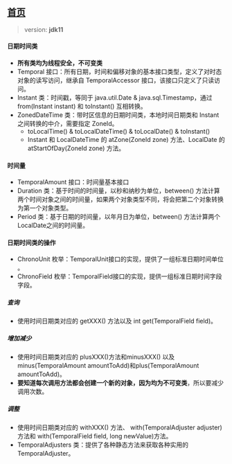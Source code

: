 ## [首页](https://kingkh1995.github.io/blog/)
> version: **jdk11**

#### 日期时间类
- **所有类均为线程安全，不可变类**
- Temporal 接口：所有日期，时间和偏移对象的基本接口类型，定义了对时态对象的读写访问，继承自 TemporalAccessor 接口，该接口只定义了只读访问。
- Instant 类：时间戳，等同于 java.util.Date & java.sql.Timestamp，通过 from(Instant instant) 和 toInstant() 互相转换。
- ZonedDateTime 类：带时区信息的日期时间类，本地时间日期类和 Instant 之间转换的中介，需要指定 ZoneId。
  - toLocalTime() & toLocalDateTime() & toLocalDate() & toInstant()
  - Instant 和 LocalDateTime 的 atZone(ZoneId zone) 方法、LocalDate 的 atStartOfDay(ZoneId zone) 方法。

#### 时间量
- TemporalAmount 接口：时间量基本接口
- Duration 类：基于时间的时间量，以秒和纳秒为单位，between() 方法计算两个时间对象之间的时间量，如果两个对象类型不同，将会把第二个对象转换为第一个对象类型。
- Period 类：基于日期的时间量，以年月日为单位，between() 方法计算两个LocalDate之间的时间量。

#### 日期时间类的操作
- ChronoUnit 枚举：TemporalUnit接口的实现，提供了一组标准日期时间单位 。
- ChronoField 枚举：TemporalField接口的实现，提供一组标准日期时间字段字段。

##### 查询
- 使用时间日期类对应的 getXXX() 方法以及 int get(TemporalField field)。

##### 增加减少
- 使用时间日期类对应的 plusXXX()方法和minusXXX() 以及 minus(TemporalAmount amountToAdd)和plus(TemporalAmount amountToAdd)。
- **要知道每次调用方法都会创建一个新的对象，因为均为不可变类**，所以要减少调用次数。

##### 调整
- 使用时间日期类对应的 withXXX() 方法、 with(TemporalAdjuster adjuster)方法和 with(TemporalField field, long newValue)方法。
- TemporalAdjusters 类：提供了各种静态方法来获取各种实用的TemporalAdjuster。